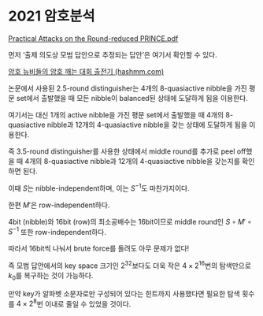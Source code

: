 # 2021 암호분석

[Practical Attacks on the Round-reduced PRINCE.pdf](https://eprint.iacr.org/2015/245.pdf)

먼저 ‘출제 의도상 모범 답안으로 추정되는 답안’은 여기서 확인할 수 있다.

[암호 뉴비들의 암호 깨는 대회 출전기 (hashmm.com)](https://hashmm.com/post/crypto-contest-2021-writeup/index.html)

논문에서 사용된 2.5-round distinguisher는 4개의 8-quasiactive nibble을 가진 평문 set에서 출발했을 때 모든 nibble이 balanced된 상태에 도달하게 됨을 이용한다.

여기서는 대신 1개의 active nibble을 가진 평문 set에서 출발했을 때 4개의 8-quasiactive nibble과 12개의 4-quasiactive nibble을 갖는 상태에 도달하게 됨을 이용한다.

즉 3.5-round distinguisher를 사용한 상태에서 middle round를 추가로 peel off했을 때 4개의 8-quasiactive nibble과 12개의 4-quasiactive nibble을 갖는지를 확인하면 된다.

이때 $S$는 nibble-independent하며, 이는 $S^{-1}$도 마찬가지이다.

한편 $M'$은 row-independent하다.

4bit (nibble)와 16bit (row)의 최소공배수는 16bit이므로 middle round인 $S \circ M' \circ S^{-1}$ 또한 row-independent하다.

따라서 16bit씩 나눠서 brute force를 돌려도 아무 문제가 없다!

즉 모범 답안에서의 key space 크기인 $2^{32}$보다도 더욱 작은 $4 \times 2^{16}$번의 탐색만으로 $k_0$를 복구하는 것이 가능하다.

만약 key가 알파벳 소문자로만 구성되어 있다는 힌트까지 사용했다면 필요한 탐색 횟수를 $4 \times 2^{8}$번 이내로 줄일 수 있었을 것이다.
